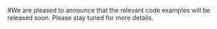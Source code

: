 #We are pleased to announce that the relevant code examples will be released soon. Please stay tuned for more details.
